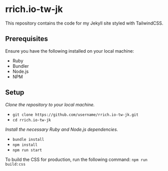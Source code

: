 # rrich.io-tw-jk

This repository contains the code for my Jekyll site styled with TailwindCSS.

## Prerequisites

Ensure you have the following installed on your local machine:

- Ruby
- Bundler
- Node.js
- NPM

## Setup

*Clone the repository to your local machine.*
- `git clone https://github.com/username/rrich.io-tw-jk.git`
- `cd rrich.io-tw-jk`

*Install the necessary Ruby and Node.js dependencies.*
- `bundle install`
- `npm install`
- `npm run start`

To build the CSS for production, run the following command: `npm run build:css`
